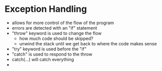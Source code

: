 # Exception Handling 
- allows for more control of the flow of the program
- errors are detected with an "if" statement
- "throw" keyword is used to change the flow  
  - how much code should be skipped? 
  - unwind the stack until we get back to where the code makes sense 
- "try" keyword is used before the "if"
- "catch" is used to respond to the throw
- catch(...) will catch everything
- 
  
